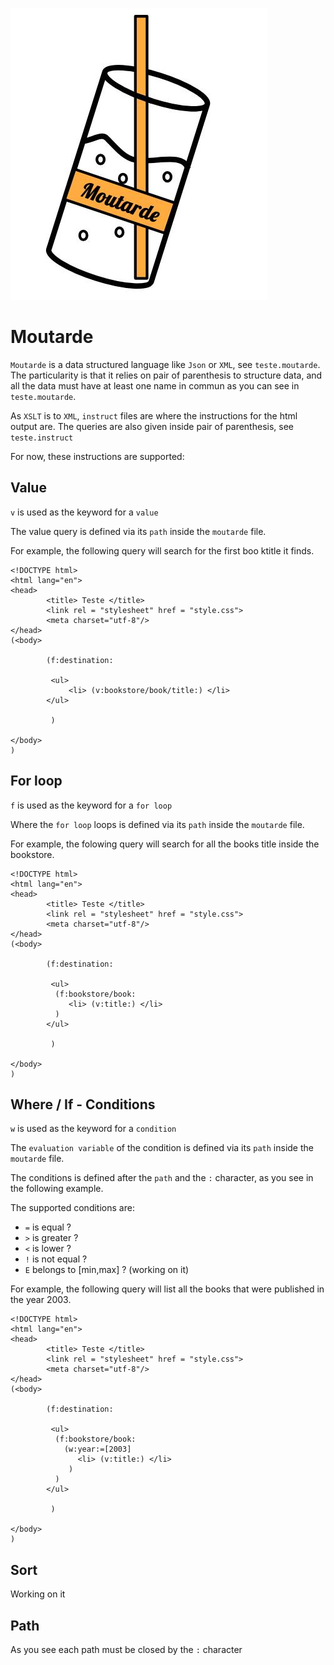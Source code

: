 ![logo](logo.jpg)

# Moutarde

`Moutarde` is a data structured language like `Json` or `XML`, see `teste.moutarde`.
The particularity is that it relies on pair of parenthesis to structure data, and all the data must have at least one name in commun as you can see in `teste.moutarde`.

As `XSLT` is to `XML`, `instruct` files are where the instructions for the html output are. The queries are also given inside pair of parenthesis, see `teste.instruct`

For now, these instructions are supported:

## Value

`v` is used as the keyword for a `value`

The value query is defined via its `path` inside the `moutarde` file.

For example, the following query will search for the first boo ktitle it finds.

```
<!DOCTYPE html>
<html lang="en">
<head>
        <title> Teste </title>
        <link rel = "stylesheet" href = "style.css">
        <meta charset="utf-8"/>
</head>
(<body>

        (f:destination:
        
         <ul>
             <li> (v:bookstore/book/title:) </li>
        </ul>
         
         )

</body>
)
```

## For loop

`f` is used as the keyword for a `for loop`

Where the `for loop` loops is defined via its `path` inside the `moutarde` file.

For example, the folowing query will search for all the books title inside the bookstore.

```
<!DOCTYPE html>
<html lang="en">
<head>
        <title> Teste </title>
        <link rel = "stylesheet" href = "style.css">
        <meta charset="utf-8"/>
</head>
(<body>

        (f:destination:
        
         <ul>
          (f:bookstore/book:
             <li> (v:title:) </li>
          )
        </ul>
         
         )

</body>
)
```

## Where / If - Conditions

`w` is used as the keyword for a `condition`

The `evaluation variable` of the condition is defined via its `path` inside the `moutarde` file.

The conditions is defined after the `path` and the `:` character, as you see in the following example.

The supported conditions are: 

- `=` is equal ?
- `>` is greater ?
- `<` is lower ?
- `!` is not equal ?
- `E` belongs to [min,max] ? (working on it)

For example, the following query will list all the books that were published in the year 2003.

```
<!DOCTYPE html>
<html lang="en">
<head>
        <title> Teste </title>
        <link rel = "stylesheet" href = "style.css">
        <meta charset="utf-8"/>
</head>
(<body>

        (f:destination:
        
         <ul>
          (f:bookstore/book:
            (w:year:=[2003]
               <li> (v:title:) </li>
             )
          )
        </ul>
         
         )

</body>
)
```

## Sort 

Working on it

## Path

As you see each path must be closed by the `:` character
